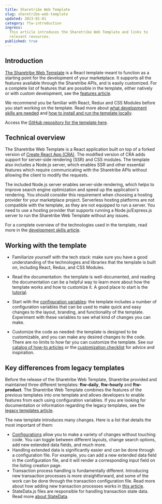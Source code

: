```yaml
---
title: Sharetribe Web Template
slug: sharetribe-web-template
updated: 2023-01-01
category: ftw-introduction
ingress:
  This article introduces the Sharetribe Web Template and links to
  relevant resources.
published: true
---
```


## Introduction

[The Sharetribe Web Template](https://github.com/sharetribe/ftw-x) is a
React template meant to function as a starting point for the development
of your marketplace. It supports all the features available through the
Sharetribe APIs, and is easily customized. For a complete list of
features that are possible in the template, either natively or with
custom development, see the
[features article](/operator-guides/features/).

We recommend you be familiar with React, Redux and CSS Modules before
you start working on the template. Read more about
[what development skills are needed](/introduction/development-skills/)
and
[how to install and run the template locally](/introduction/getting-started-with-web-template/).

Access the
[GitHub repository for the template here](https://github.com/sharetribe/ftw-x).

## Technical overview

The Sharetribe Web Template is a React application built on top of a
forked version of
[Create React App (CRA)](https://create-react-app.dev/). The modified
version of CRA adds support for server-side rendering (SSR) and CSS
modules. The template also includes a Node.js server, which enables SSR
and other essential features which require communicating with the
Sharetribe APIs without allowing the client to modify the requests.

The included Node.js server enables server-side rendering, which helps
to improve search engine optimization and speed up the application's
rendering. You should consider this requirement when choosing a hosting
provider for your marketplace project. Serverless hosting platforms are
not compatible with the template, as they are not equipped to run a
server. You need to use a hosting provider that supports running a
Node.js/Express.js server to run the Sharetribe Web Template without any
issues.

For a complete overview of the technologies used in the template, read
more in the
[development skills article](/introduction/development-skills/).

## Working with the template

- Familiarize yourself with the tech stack: make sure you have a good
  understanding of the technologies and libraries that the template is
  built on, including React, Redux, and CSS Modules.

- Read the documentation: the template is well-documented, and reading
  the documentation can be a helpful way to learn more about how the
  template works and how to customize it. A good place to start is the
  [tutorial](/tutorial/introduction/).

- Start with the [configuration variables](/ftw/configuration/): the
  template includes a number of configuration variables that can be used
  to make quick and easy changes to the layout, branding, and
  functionality of the template. Experiment with these variables to see
  what kind of changes you can make.

- Customize the code as needed: the template is designed to be
  customizable, and you can make any desired changes to the code. There
  are no limits to how far you can customize the template. See our
  [catalog of how-to articles](/how-to/) or the
  [customization checklist](/ftw/customization-checklist/) for advice
  and inspiration.

## Key differences from legacy templates

Before the release of the Sharetribe Web Template, Sharetribe provided
and maintained three different templates: **ftw-daily**, **ftw-hourly**
and **ftw-product**. The Sharetribe Web Template combines the features
of the previous templates into one template and allows developers to
enable features from each using configuration variables. If you are
looking for documentation or information regarding the legacy templates,
see the [legacy templates article](/ftw/legacy-templates/).

The new template introduces many changes. Here is a list that details
the most important of them:

- [Configurations](/ftw/configuration/) allow you to make a variety of
  changes without touching code. You can toggle between different
  layouts, change search options, add new extended data fields, and much
  more.
- Handling extended data is significantly easier and can be done through
  a configuration file. For example, you can add a new extended data
  field in the configuration file, and it will render a corresponding
  input field on the listing creation page.
- Transaction process handling is fundamentally different. Introducing
  new transaction processes is more straightforward, and some of the
  work can be done through the transaction configuration file. Read more
  about how adding new transaction processes works in
  [this article](/how-to/change-transaction-process-in-ftw/).
- StateData.js files are responsible for handling transaction state
  data. Read more
  [about StateData](/how-to/change-transaction-process-in-ftw/#3-update-state-data-for-inbox-page-and-transaction-page).
